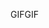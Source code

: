 <span data-ttu-id="4960b-101">GIF</span><span class="sxs-lookup"><span data-stu-id="4960b-101">GIF</span></span>